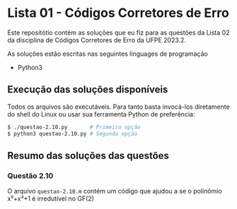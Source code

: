 # Lista 01 - Códigos Corretores de Erro

Este repositótio contém as soluções que eu fiz para as questões da Lista 02 da disciplina de Códigos Corretores de Erro da UFPE 2023.2.

As soluções estão escritas nas seguintes linguages de programação
* Python3

## Execução das soluções disponíveis

Todos os arquivos são executáveis. Para tanto basta invocá-los diretamente do shell do Linux ou usar sua ferramenta Python de preferência:
```bash
$ ./questao-2.10.py       # Primeira opção
$ python3 questao-2.10.py # Segunda opção
```

## Resumo das soluções das questões

### Questão 2.10
O arquivo `questao-2.10.m` contém um código que ajudou a se o polinômio x⁵+x³+1 é irredutível no GF(2)

